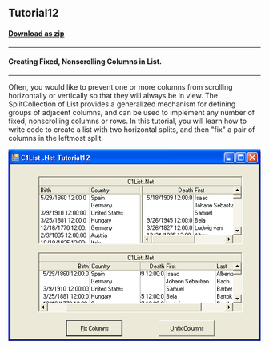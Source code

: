 ## Tutorial12
#### [Download as zip](https://grapecity.github.io/DownGit/#/home?url=https://github.com/GrapeCity/ComponentOne-WinForms-Samples/tree/master/NetFramework\List\VB\Tutorials\Tutorial12)
____
#### Creating Fixed, Nonscrolling Columns in List.
____
Often, you would like to prevent one or more columns from scrolling horizontally or vertically so that they will always be in view.
The SplitCollection of List provides a generalized mechanism for defining groups of adjacent columns, and can be used to implement any number of fixed, 
nonscrolling columns or rows. In this tutorial, you will learn how to write code to create a list with two horizontal splits, and then "fix" a pair of columns in the leftmost split.

![screenshot](screenshot.png)
